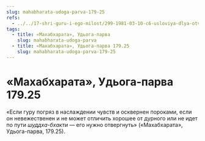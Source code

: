 ```yaml
---
slug: mahabharata-udoga-parva-179-25
refs:
  - ../../17-shri-guru-i-ego-milost/299-1981-03-10-c6-usloviya-dlya-otverzheniya-guru.md
tags:
  - title: «Махабхарата», Удьога-парва
    slug: mahabharata-udoga-parva
  - title: «Махабхарата», Удьога-парва 179.25
    slug: mahabharata-udoga-parva-179-25
---
```


# «Махабхарата», Удьога-парва 179.25

«Если гуру погряз в наслаждении чувств и осквернен пороками, если он невежественен и не может отличить хорошее от дурного или не идет по пути *шуддха-бхакти* — его нужно отвергнуть» («Махабхарата», Удьога-парва, 179.25).
